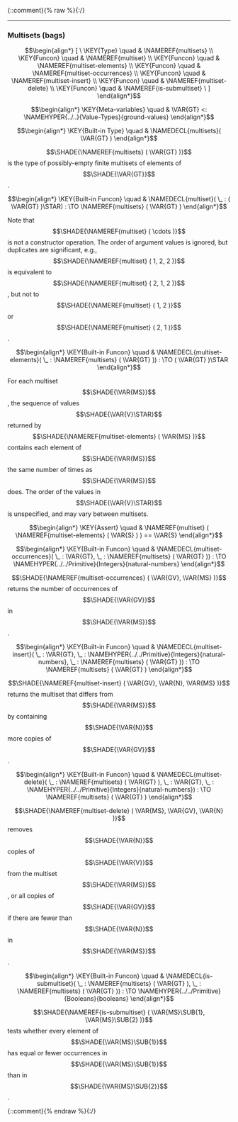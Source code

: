 {::comment}{% raw %}{:/}


----

### Multisets (bags)
               


$$\begin{align*}
  [ \
  \KEY{Type} \quad & \NAMEREF{multisets} \\
  \KEY{Funcon} \quad & \NAMEREF{multiset} \\
  \KEY{Funcon} \quad & \NAMEREF{multiset-elements} \\
  \KEY{Funcon} \quad & \NAMEREF{multiset-occurrences} \\
  \KEY{Funcon} \quad & \NAMEREF{multiset-insert} \\
  \KEY{Funcon} \quad & \NAMEREF{multiset-delete} \\
  \KEY{Funcon} \quad & \NAMEREF{is-submultiset}
  \ ]
\end{align*}$$

$$\begin{align*}
  \KEY{Meta-variables} \quad
  & \VAR{GT} <: \NAMEHYPER{../..}{Value-Types}{ground-values}
\end{align*}$$

$$\begin{align*}
  \KEY{Built-in Type} \quad 
  & \NAMEDECL{multisets}(
                       \VAR{GT} )  
\end{align*}$$


  $$\SHADE{\NAMEREF{multisets}
           (  \VAR{GT} )}$$ is the type of possibly-empty finite multisets of elements
  of $$\SHADE{\VAR{GT}}$$. 


$$\begin{align*}
  \KEY{Built-in Funcon} \quad
  & \NAMEDECL{multiset}(
                       \_ : (  \VAR{GT} )\STAR) 
    :  \TO \NAMEREF{multisets}
                     (  \VAR{GT} ) 
\end{align*}$$


  Note that $$\SHADE{\NAMEREF{multiset}
           (  \cdots )}$$ is not a constructor operation. The order of
  argument values is ignored, but duplicates are significant, e.g., 
  $$\SHADE{\NAMEREF{multiset}
           (  1, 
                  2, 
                  2 )}$$ is equivalent to $$\SHADE{\NAMEREF{multiset}
           (  2, 
                  1, 
                  2 )}$$, but not to
  $$\SHADE{\NAMEREF{multiset}
           (  1, 
                  2 )}$$ or $$\SHADE{\NAMEREF{multiset}
           (  2, 
                  1 )}$$.


$$\begin{align*}
  \KEY{Built-in Funcon} \quad
  & \NAMEDECL{multiset-elements}(
                       \_ : \NAMEREF{multisets}
                                 (  \VAR{GT} )) 
    :  \TO (  \VAR{GT} )\STAR 
\end{align*}$$


  For each multiset $$\SHADE{\VAR{MS}}$$, the sequence of values $$\SHADE{\VAR{V}\STAR}$$ returned by 
  $$\SHADE{\NAMEREF{multiset-elements}
           (  \VAR{MS} )}$$ contains each element of $$\SHADE{\VAR{MS}}$$ the same number of times
  as $$\SHADE{\VAR{MS}}$$ does.
  The order of the values in $$\SHADE{\VAR{V}\STAR}$$ is unspecified, and may vary between multisets.


$$\begin{align*}
  \KEY{Assert} \quad
  & \NAMEREF{multiset}
      (  \NAMEREF{multiset-elements}
              (  \VAR{S} ) ) 
    == \VAR{S}
\end{align*}$$

$$\begin{align*}
  \KEY{Built-in Funcon} \quad
  & \NAMEDECL{multiset-occurrences}(
                       \_ : \VAR{GT}, \_ : \NAMEREF{multisets}
                                 (  \VAR{GT} )) 
    :  \TO \NAMEHYPER{../../Primitive}{Integers}{natural-numbers} 
\end{align*}$$


  $$\SHADE{\NAMEREF{multiset-occurrences}
           (  \VAR{GV}, 
                  \VAR{MS} )}$$ returns the number of occurrences of $$\SHADE{\VAR{GV}}$$
  in $$\SHADE{\VAR{MS}}$$. 


$$\begin{align*}
  \KEY{Built-in Funcon} \quad
  & \NAMEDECL{multiset-insert}(
                       \_ : \VAR{GT}, \_ : \NAMEHYPER{../../Primitive}{Integers}{natural-numbers}, \_ : \NAMEREF{multisets}
                                 (  \VAR{GT} )) 
    :  \TO \NAMEREF{multisets}
                     (  \VAR{GT} ) 
\end{align*}$$


  $$\SHADE{\NAMEREF{multiset-insert}
           (  \VAR{GV}, 
                  \VAR{N}, 
                  \VAR{MS} )}$$ returns the multiset that differs from $$\SHADE{\VAR{MS}}$$ 
  by containing $$\SHADE{\VAR{N}}$$ more copies of $$\SHADE{\VAR{GV}}$$.


$$\begin{align*}
  \KEY{Built-in Funcon} \quad
  & \NAMEDECL{multiset-delete}(
                       \_ : \NAMEREF{multisets}
                                 (  \VAR{GT} ), \_ : \VAR{GT}, \_ : \NAMEHYPER{../../Primitive}{Integers}{natural-numbers}) 
    :  \TO \NAMEREF{multisets}
                     (  \VAR{GT} ) 
\end{align*}$$


 $$\SHADE{\NAMEREF{multiset-delete}
           (  \VAR{MS}, 
                  \VAR{GV}, 
                  \VAR{N} )}$$ removes $$\SHADE{\VAR{N}}$$ copies of $$\SHADE{\VAR{V}}$$ from the multiset $$\SHADE{\VAR{MS}}$$,
 or all copies of $$\SHADE{\VAR{GV}}$$ if there are fewer than $$\SHADE{\VAR{N}}$$ in $$\SHADE{\VAR{MS}}$$.


$$\begin{align*}
  \KEY{Built-in Funcon} \quad
  & \NAMEDECL{is-submultiset}(
                       \_ : \NAMEREF{multisets}
                                 (  \VAR{GT} ), \_ : \NAMEREF{multisets}
                                 (  \VAR{GT} )) 
    :  \TO \NAMEHYPER{../../Primitive}{Booleans}{booleans} 
\end{align*}$$


  $$\SHADE{\NAMEREF{is-submultiset}
           (  \VAR{MS}\SUB{1}, 
                  \VAR{MS}\SUB{2} )}$$ tests whether every element of $$\SHADE{\VAR{MS}\SUB{1}}$$ has equal or
  fewer occurrences in $$\SHADE{\VAR{MS}\SUB{1}}$$ than in $$\SHADE{\VAR{MS}\SUB{2}}$$. 




[Funcons-beta]: /CBS-beta/math/Funcons-beta
  "FUNCONS-BETA"
[Unstable-Funcons-beta]: /CBS-beta/math/Unstable-Funcons-beta
  "UNSTABLE-FUNCONS-BETA"
[Languages-beta]: /CBS-beta/math/Languages-beta
  "LANGUAGES-BETA"
[Unstable-Languages-beta]: /CBS-beta/math/Unstable-Languages-beta
  "UNSTABLE-LANGUAGES-BETA"
[CBS-beta]: /CBS-beta
  "CBS-BETA"
[Multisets.cbs]: https://github.com/plancomps/CBS-beta/blob/math/Funcons-beta/Values/Composite/Multisets/Multisets.cbs
  "CBS SOURCE FILE ON GITHUB"
[PLAIN]: /CBS-beta/docs/Funcons-beta/Values/Composite/Multisets
  "CBS SOURCE WEB PAGE"
 [PRETTY]: /CBS-beta/math/Funcons-beta/Values/Composite/Multisets
  "CBS-KATEX WEB PAGE"
[PDF]: /CBS-beta/math/Funcons-beta/Values/Composite/Multisets/Multisets.pdf
  "CBS-LATEX PDF FILE"
[PLanCompS Project]: https://plancomps.github.io
  "PROGRAMMING LANGUAGE COMPONENTS AND SPECIFICATIONS PROJECT HOME PAGE"
{::comment}{% endraw %}{:/}
